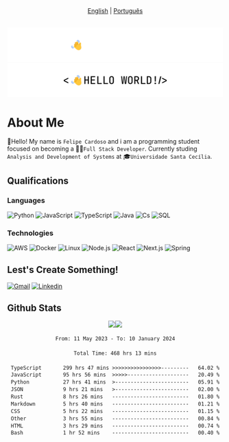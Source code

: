 <div align='center'> <a href='https://github.com/imLymei/imLymei/blob/main/README.md' alt='English readme'>English</a> | <a href='https://github.com/imLymei/imLymei/blob/main/README_PT_BR.md'>Português</a> </div>

<br/>

![Hello World Dark Mode](./src/hello_world_dark.png#gh-dark-mode-only)
![Hello World Light Mode](./src/hello_world_light.png#gh-light-mode-only)

# About Me

👋Hello! My name is `Felipe Cardoso` and i am a programming student focused on becoming a 🧑‍💻`Full Stack Developer`.
Currently studing `Analysis and Development of Systems` at 🎓`Universidade Santa Cecília`.

## Qualifications

### Languages
 
![Python](https://img.shields.io/badge/-Python-000?&logo=Python)
![JavaScript](https://img.shields.io/badge/-JavaScript-000?&logo=JavaScript)
![TypeScript](https://img.shields.io/badge/-TypeScript-000?&logo=TypeScript)
![Java](https://img.shields.io/badge/-Java-000?&logo=Java&logoColor=007396)
![Cs](https://img.shields.io/badge/-Cs-000?&logo=c%2b%2b&logoColor=00599C)
![SQL](https://img.shields.io/badge/-SQL-000?&logo=MySQL)

### Technologies

![AWS](https://img.shields.io/badge/-AWS-000?&logo=Amazon-AWS&logoColor=F90)
![Docker](https://img.shields.io/badge/-Docker-000?&logo=Docker)
![Linux](https://img.shields.io/badge/-Linux-000?&logo=Linux)
![Node.js](https://img.shields.io/badge/-Node.js-000?&logo=node.js)
![React](https://img.shields.io/badge/-React-000?&logo=React)
![Next.js](https://img.shields.io/badge/-Next.js-000?&logo=Next.js)
![Spring](https://img.shields.io/badge/-Spring-000?&logo=Spring)

## Lest's Create Something!
  
[![Gmail](https://img.shields.io/badge/-Gmail-000?&logo=Gmail)](mailto:lymeicontato@gmail.com)
[![Linkedin](https://img.shields.io/badge/-Linkedin-000?&logo=Linkedin)](https://www.linkedin.com/in/felipe-brito-b94721239)

## Github Stats

<div align="center">
<a href="https://www.lymei.art/"><img height="137px" src="https://github-readme-stats.vercel.app/api?username=imLymei&hide_title=true&hide_border=true&show_icons=true&include_all_commits=true&count_private=true&line_height=21&text_color=000&icon_color=000&bg_color=0,57ebde,8ef56b&theme=graywhite" /><!-- wi*quL3fcV --><img height="137px" src="https://github-readme-stats.vercel.app/api/top-langs/?username=imLymei&hide=html&hide_title=true&hide_border=true&layout=compact&langs_count=6&exclude_repo=comp426,Redventures-Movie-Quotes&text_color=000&icon_color=fff&bg_color=0,8ef56b,aefb2a&theme=graywhite" /></a>

<!--START_SECTION:waka-->

```txt
From: 11 May 2023 - To: 10 January 2024

Total Time: 468 hrs 13 mins

TypeScript       299 hrs 47 mins >>>>>>>>>>>>>>>>---------   64.02 %
JavaScript       95 hrs 56 mins  >>>>>--------------------   20.49 %
Python           27 hrs 41 mins  >------------------------   05.91 %
JSON             9 hrs 21 mins   >------------------------   02.00 %
Rust             8 hrs 26 mins   -------------------------   01.80 %
Markdown         5 hrs 40 mins   -------------------------   01.21 %
CSS              5 hrs 22 mins   -------------------------   01.15 %
Other            3 hrs 55 mins   -------------------------   00.84 %
HTML             3 hrs 29 mins   -------------------------   00.74 %
Bash             1 hr 52 mins    -------------------------   00.40 %
```

<!--END_SECTION:waka-->
 
 </div>
